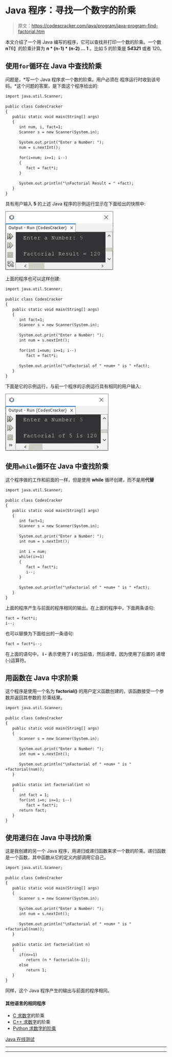 # Java 程序：寻找一个数字的阶乘

> 原文：<https://codescracker.com/java/program/java-program-find-factorial.htm>

本文介绍了一个用 Java 编写的程序，它可以查找并打印一个数的阶乘。一个数**n**T6】的阶乘计算为 **n * (n-1) * (n-2) *...* 1** 。比如 5 的阶乘是 **5*4*3*2*1** 或者 120。

## 使用`for`循环在 Java 中查找阶乘

问题是，*写一个 Java 程序求一个数的阶乘。用户必须在 程序运行时收到该号码。*这个问题的答案，是下面这个程序给出的:

```
import java.util.Scanner;

public class CodesCracker
{
   public static void main(String[] args)
   {
      int num, i, fact=1;
      Scanner s = new Scanner(System.in);

      System.out.print("Enter a Number: ");
      num = s.nextInt();

      for(i=num; i>=1; i--)
      {
         fact = fact*i;
      }

      System.out.println("\nFactorial Result = " +fact);
   }
}
```

具有用户输入 **5** 的上述 Java 程序的示例运行显示在下面给出的快照中:

![Java Program find factorial of number](img/8eda05b24ddec756dff68dd208636996.png)

上面的程序也可以这样创建:

```
import java.util.Scanner;

public class CodesCracker
{
   public static void main(String[] args)
   {
      int fact=1;
      Scanner s = new Scanner(System.in);

      System.out.print("Enter a Number: ");
      int num = s.nextInt();

      for(int i=num; i>=1; i--)
         fact = fact*i;

      System.out.println("\nFactorial of " +num+ " is " +fact);
   }
}
```

下面是它的示例运行，与前一个程序的示例运行具有相同的用户输入:

![java find factorial of a number](img/16c6da0c5a0476c55fba9d5c3e837829.png)

## 使用`while`循环在 Java 中查找阶乘

这个程序做的工作和前面的一样，但是使用 **while** 循环创建，而不是用**代替**

```
import java.util.Scanner;

public class CodesCracker
{
   public static void main(String[] args)
   {
      int fact=1;
      Scanner s = new Scanner(System.in);

      System.out.print("Enter a Number: ");
      int num = s.nextInt();

      int i = num;
      while(i>=1)
      {
         fact = fact*i;
         i--;
      }

      System.out.println("\nFactorial of " +num+ " is " +fact);
   }
}
```

上面的程序产生与前面的程序相同的输出。在上面的程序中，下面两条语句:

```
fact = fact*i;
i--;
```

也可以替换为下面给出的一条语句:

```
fact = fact*i--;
```

在上面的语句中， **i -** 表示使用了 **i** 的当前值，然后递增，因为使用了后置的 递增(-)运算符。

## 用函数在 Java 中求阶乘

这个程序是使用一个名为 **factorial()** 的用户定义函数创建的，该函数接受一个参数并返回其参数的 阶乘结果。

```
import java.util.Scanner;

public class CodesCracker
{
   public static void main(String[] args)
   {
      Scanner s = new Scanner(System.in);

      System.out.print("Enter a Number: ");
      int num = s.nextInt();

      System.out.println("\nFactorial of " +num+ " is " +factorial(num));
   }

   public static int factorial(int n)
   {
      int fact = 1;
      for(int i=n; i>=1; i--)
         fact = fact*i;
      return fact;
   }
}
```

## 使用递归在 Java 中寻找阶乘

这是我创建的另一个 Java 程序，用递归或递归函数来求一个数的阶乘。递归函数是一个函数，其中函数从它的定义内部调用它自己。

```
import java.util.Scanner;

public class CodesCracker
{
   public static void main(String[] args)
   {
      Scanner s = new Scanner(System.in);

      System.out.print("Enter a Number: ");
      int num = s.nextInt();

      System.out.println("\nFactorial of " +num+ " is " +factorial(num));
   }

   public static int factorial(int n)
   {
      if(n>=1)
         return (n * factorial(n-1));
      else
         return 1;
   }
}
```

同样，这个 Java 程序产生的输出与前面的程序相同。

#### 其他语言的相同程序

*   [C 求数字](/c/program/c-program-find-factorial.htm)的阶乘
*   [C++ 求数字](/cpp/program/cpp-program-find-factorial.htm)的阶乘
*   [Python 求数字的阶乘](/python/program/python-program-find-factorial-of-number.htm)

[Java 在线测试](/exam/showtest.php?subid=1)

* * *

* * *